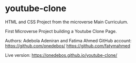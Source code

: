 # youtube-clone
HTML and CSS Project from the microverse Main Curriculum.

First Microverse Project building a Youtube Clone Page. 

Authors: Adebola Adeniran and Fatima Ahmed
GitHub account: https://github.com/onedebos/
                https://github.com/fatymahmed

Live version: https://onedebos.github.io/youtube-clone/

